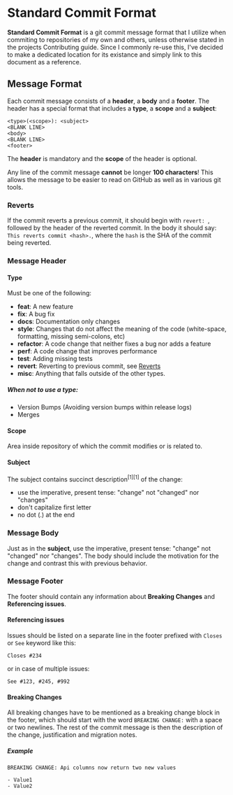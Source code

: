 # Standard Commit Format

**Standard Commit Format** is a git commit message format that I utilize when commiting to repositories of my own and others, unless otherwise stated in the projects Contributing guide. Since I commonly re-use this, I've decided to make a dedicated location for its existance and simply link to this document as a reference.

## Message Format

Each commit message consists of a **header**, a **body** and a **footer**.  The header has a special
format that includes a **type**, a **scope** and a **subject**:

```
<type>(<scope>): <subject>
<BLANK LINE>
<body>
<BLANK LINE>
<footer>
```

The **header** is mandatory and the **scope** of the header is optional.

Any line of the commit message **cannot** be longer **100 characters**! This allows the message to be easier
to read on GitHub as well as in various git tools.

### Reverts

If the commit reverts a previous commit, it should begin with `revert: `, followed by the header of the reverted commit. In the body it should say: `This reverts commit <hash>.`, where the `hash` is the SHA of the commit being reverted.

### Message Header

#### Type
Must be one of the following:

* **feat**: A new feature
* **fix**: A bug fix
* **docs**: Documentation only changes
* **style**: Changes that do not affect the meaning of the code (white-space, formatting, missing
  semi-colons, etc)
* **refactor**: A code change that neither fixes a bug nor adds a feature
* **perf**: A code change that improves performance
* **test**: Adding missing tests
* **revert**: Reverting to previous commit, see [Reverts](#reverts)
* **misc**: Anything that falls outside of the other types.

##### When not to use a type:

- Version Bumps (Avoiding version bumps within release logs)
- Merges

#### Scope

Area inside repository of which the commit modifies or is related to.

#### Subject

The subject contains succinct description<sup>[1][1]</sup> of the change:

* use the imperative, present tense: "change" not "changed" nor "changes"
* don't capitalize first letter
* no dot (.) at the end

### Message Body

Just as in the **subject**, use the imperative, present tense: "change" not "changed" nor "changes".
The body should include the motivation for the change and contrast this with previous behavior.

### Message Footer

The footer should contain any information about **Breaking Changes** and **Referencing issues**.


#### Referencing issues

Issues should be listed on a separate line in the footer prefixed with `Closes` or `See` keyword like this:

```
Closes #234
```

or in case of multiple issues:

```
See #123, #245, #992
```

#### Breaking Changes

All breaking changes have to be mentioned as a breaking change block in the footer, which should start with the word `BREAKING CHANGE:` with a space or two newlines. The rest of the commit message is then the description of the change, justification and migration notes.

##### Example

```
BREAKING CHANGE: Api columns now return two new values

- Value1
- Value2
```
